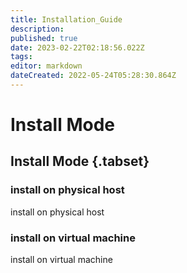 ```yaml
---
title: Installation_Guide
description: 
published: true
date: 2023-02-22T02:18:56.022Z
tags: 
editor: markdown
dateCreated: 2022-05-24T05:28:30.864Z
---
```


# Install Mode
## Install Mode  {.tabset}
### install on physical host
install on physical host
### install on virtual machine
install on virtual machine
